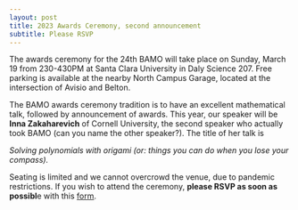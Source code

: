 ```yaml
---
layout: post
title: 2023 Awards Ceremony, second announcement
subtitle: Please RSVP
---
```

The awards ceremony for the 24th BAMO will take place on Sunday, March 19 from 230-430PM at Santa Clara University in Daly Science 207. Free parking is available at the nearby North Campus Garage, located at the intersection of Avisio and Belton.

The BAMO awards ceremony tradition is to have an excellent mathematical talk, followed by announcement of awards.  This year, our speaker will be
**Inna Zakaharevich** of Cornell University, the second speaker who actually took BAMO (can you name the other speaker?).  The title of her talk is 


*Solving polynomials with origami (or: things you can do when you lose your compass).*

Seating is limited and we cannot overcrowd the venue, due to pandemic restrictions. If you wish to attend the ceremony, **please RSVP as soon as possibl**e with this [form](https://forms.gle/SCMXj1v4rjzJeqto9).

